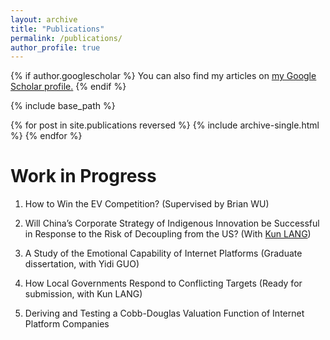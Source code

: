 ```yaml
---
layout: archive
title: "Publications"
permalink: /publications/
author_profile: true
---
```


{% if author.googlescholar %}
  You can also find my articles on <u><a href="{{author.googlescholar}}">my Google Scholar profile</a>.</u>
{% endif %}

{% include base_path %}

{% for post in site.publications reversed %}
  {% include archive-single.html %}
{% endfor %}

Work in Progress
======
1. How to Win the EV Competition? (Supervised by Brian WU)

2. Will China’s Corporate Strategy of Indigenous Innovation be Successful in Response to the Risk of Decoupling from the US? (With [Kun LANG](http://langkunprc.com))

3. A Study of the Emotional Capability of Internet Platforms (Graduate dissertation, with Yidi GUO)

4. How Local Governments Respond to Conflicting Targets (Ready for submission, with Kun LANG)

5. Deriving and Testing a Cobb-Douglas Valuation Function of Internet Platform Companies



